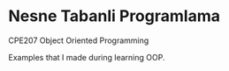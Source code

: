 # Nesne Tabanli Programlama
CPE207 Object Oriented Programming

Examples that I made during learning OOP.
